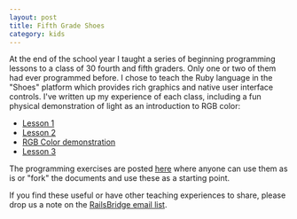 ```yaml
---
layout: post
title: Fifth Grade Shoes
category: kids
---
```

At the end of the school year I taught a series of beginning programming lessons to a class of 30 fourth and fifth graders.  Only one or two of them had ever programmed before.  I chose to teach the Ruby language in the "Shoes" platform which provides rich graphics and native user interface controls. I've written up my experience of each class, including a fun physical demonstration of light as an introduction to RGB color: 
* [Lesson 1](http://www.ultrasaurus.com/sarahblog/2009/05/teaching-ruby-to-kids-first-lesson/)
* [Lesson 2](http://www.ultrasaurus.com/sarahblog/2009/05/teaching-kids-to-code-lesson-2/)
* [RGB Color demonstration](http://www.ultrasaurus.com/sarahblog/2009/05/on-understanding-rgb-color/)
* [Lesson 3](http://www.ultrasaurus.com/sarahblog/2009/05/teaching-kids-to-code-lesson-3/)

The programming exercises are posted [here](http://teachingkids.railsbridge.org/lessons.html) where anyone can use them as is or "fork" the documents and use these as a starting point.

If you find these useful or have other teaching experiences to share, please drop us a note on the [RailsBridge email list](http://groups.google.com/group/railsbridge).
